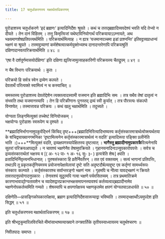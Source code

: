 ```yaml
---
title: 17 चतुर्धाकरणस्य मक्षार्थताधिकरणम्

---
```


पुरोडाशस्य चतुर्धाकरणे ‘इदं ब्रह्मणः’ इत्यादिनिर्देशः श्रूयते । कथं च तत्तद्ब्रह्मादिव्यपदेश्यं भवति यदि तेभ्यो न दीयते । तेन दानं विहितम् । तत्तु किमृत्विजां यथेष्टविनियोगार्थं परिक्रयायाऽऽम्नायते, अथ भक्ष्यमाणशेषप्रतिपत्त्यर्थमिति । परिक्रयार्थमित्याह । न ह्यत्र ‘यजमानपञ्चमा इडां प्राश्नन्ति’ इतिवद्द्रव्यप्राधान्यं भक्षणं वा श्रूयते । तस्माद्द्रव्याणां कर्मशेषत्वात्कर्मयुक्तेभ्यश्च दानादन्तरेणापि परिक्रयश्रुतिं दक्षिणादानवत्परिक्रयार्थमिति ॥ ४८ ॥

‘एषा वै दर्शपूर्णमासयोर्दक्षिणा’ इति दक्षिणा ह्यृत्विजामुत्साहकारिणी परिक्रयस्य चैतद्रूपम् ॥ ४९ ॥

न चैष विभागः परिक्रयार्थः । कुतः ।

परिक्रयो हि सर्वत्र स्वेन द्रव्येण कल्पते ।  
देवतार्थे परित्यक्ते स्वामित्वं न च कस्याचित् ॥  


समस्तस्य पुरोडाशस्य देवतोद्देशेन त्यक्तत्वादस्वामी यजमान इति ब्रह्मादिभिः समः । तत्र यथैव तेषां दातृत्वं न संभवति तथा यजमानस्यापि । तेन हि परिक्रीणानः पुनस्तद् द्रव्यं स्वी कुर्यात् । तत्र पौरस्त्यः संकल्पो विनश्येत् । तस्मात्तावन्न परिक्रयः । कथं खलु भक्षार्थमिति । तदुच्यते ।

योग्यता लिङ्गमित्युक्तं तच्चेष्टं विनियोजकम् ।  
भक्षयोग्यः पुरोडाशः स्वरूपेण च दृश्यते ॥  


**ब्रह्मादिभिर्भागानामुपकुर्वद्भिर्न किंचिद् दृष्ट+++(ब्रह्मादिभिरित्यादिभाष्यस्य कर्तृसंस्कारमात्रार्थत्वोक्त्यर्थतया के षांचिद्व्याख्यानगमनिका ‘दृष्टामित्यनेन कर्तृसंस्कारमात्रार्थत्वं न वदति’ इत्यादिरूपा पङ्क्ति प्रलीनेति भाति ।)+++**मित्युक्तं वदति, द्रव्यक्षपणस्यापेक्षितस्य दृष्टत्वात् । **भागैस्तु ब्रह्मादीनामुपकारकै**रित्यनेनापि सुतरां परिक्रयआपद्यते । न चावश्यं भक्षणेनैव तेषामुपक्रियते । गृहानयनादिनाऽप्युपकारोपपत्तेः । सर्वत्र च द्रव्यसंस्कारार्थतां भक्षस्य व \[( अ॰ १२ पा॰ १ अ॰ १६ सु॰ ३॰ ) इत्यत्रेति शेषः\] क्ष्यति । व्रतादिभिर्निवृत्त्यनभिधानात् । पुरुषसंस्कारा हि व्रतैर्निवर्तेरन् । तत एवं वक्तव्यम् । सत्यं भागानां प्रतिपत्तिः, तथाऽपि तु प्रकृतकर्तृनियमस्य प्रयोजनापेक्षावेलायां दृष्टे सति अदृष्टदौर्बल्याद्दृष्ट एव कर्तृणां सामर्थ्यरूपः संस्कारः कल्प्यते । कर्तृसंस्कारश्च सर्वान्तरङ्गो भक्षणं नाम । गृहमपि च नीत्वा यावद्भक्षणं न क्रियते तावत्तदनुपयोगादनुपकारः । तेनावश्यं सूदूरमपि गत्वा भक्षणे पर्यवसितव्यम् । तत्र प्रथमातिक्रमे कारणाभावाद्योग्यतावशेन च व्यादेशद्वारप्रक्रान्तभक्षसमापनस्यावश्यं कर्तव्यत्वाद्ब्रह्यादीनामेव भक्षणेनोपकर्तव्यमिति गम्यते । शेषस्यापि च क्षपणापेक्षस्य भक्षणकृतमेव क्षपणं योग्यतयाऽवधार्यते ॥ ५० ॥

दक्षिणेति—प्रासङ्गिकोपकारापेक्षया, ब्रह्मण इत्यादिनिर्देशसारूप्याद्वा भविष्यति । तस्माद्भक्षार्थोऽयमुपदेश इति सिद्धम् ॥ ५१ ॥

इति चतुर्धाकरणस्य मक्षार्थताधिकरणम् ॥ १७ ॥

इति श्रीभट्टकुमारिलविरचिते मीमांसाभाष्यव्याख्याने तन्त्रवार्तिके तृतीयस्याध्यायस्य चतुर्थश्चरणः ॥

निवीतपादः समाप्तः ।